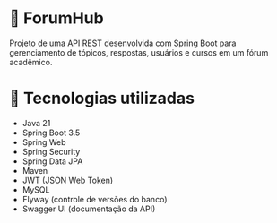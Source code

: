 # 🧠 ForumHub
Projeto de uma API REST desenvolvida com Spring Boot para gerenciamento de tópicos, respostas, usuários e cursos em um fórum acadêmico.

# 🚀 Tecnologias utilizadas
- Java 21  
- Spring Boot 3.5  
- Spring Web  
- Spring Security  
- Spring Data JPA
- Maven  
- JWT (JSON Web Token) 
- MySQL  
- Flyway (controle de versões do banco)  
- Swagger UI (documentação da API)  
